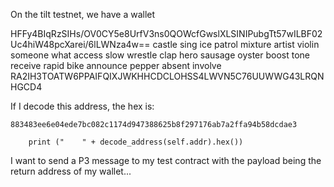 On the tilt testnet, we have a wallet

HFFy4BIqRzSIHs/OV0CY5e8UrfV3ns0QOWcfGwslXLSINIPubgTt57wILBF02Uc4hiW48pcXarei/6lLWNza4w==
    castle sing ice patrol mixture artist violin someone what access slow wrestle clap hero sausage oyster boost tone receive rapid bike announce pepper absent involve
    RA2IH3TOATW6PPAIFQIXJWKHHCDCLOHSS4LWVN5C76UUWWG43LRQNHGCD4

If I decode this address, the hex is:

    883483ee6e04ede7bc082c1174d947388625b8f297176ab7a2ffa94b58dcdae3

        print ("    " + decode_address(self.addr).hex())

I want to send a P3 message to my test contract with the payload being the return address of my wallet...



